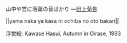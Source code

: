 山中や笠に落葉の音ばかり
—[田上菊舎](https://ja.wikipedia.org/wiki/田上菊舎)

||yama naka ya kasa ni ochiba no oto bakari||

浮世絵: Kawase Hasui, Autumn in Oirase, 1933